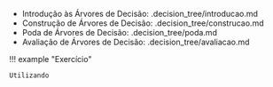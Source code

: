 




- Introdução às Árvores de Decisão: .decision_tree/introducao.md
- Construção de Árvores de Decisão: .decision_tree/construcao.md
- Poda de Árvores de Decisão: .decision_tree/poda.md
- Avaliação de Árvores de Decisão: .decision_tree/avaliacao.md

!!! example "Exercício"

    Utilizando